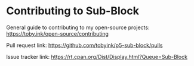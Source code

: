 # Contributing to Sub-Block

General guide to contributing to my open-source projects:
https://toby.ink/open-source/contributing

Pull request link:
https://github.com/tobyink/p5-sub-block/pulls

Issue tracker link:
https://rt.cpan.org/Dist/Display.html?Queue=Sub-Block

